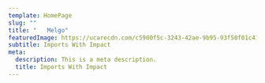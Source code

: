 ```yaml
---
template: HomePage
slug: ""
title: "   Melgo"
featuredImage: https://ucarecdn.com/c5900f5c-3243-42ae-9b95-93f50f01c419/
subtitle: Imports With Impact
meta:
  description: This is a meta description.
  title: Imports With Impact
---
```



[](https://app.netlify.com/start/deploy?repository=https://github.com/thriveweb/yellowcake&stack=cms)